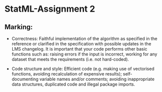 # StatML-Assignment 2

## Marking:

* Correctness: Faithful implementation of the algorithm as specified in the reference or clarified in the specification with possible updates in the LMS changelog. It is important that your code performs other basic functions such as: raising errors if the input is incorrect, working for any dataset that meets the requirements (i.e. not hard-coded).

* Code structure and style: Efficient code (e.g. making use of vectorised functions, avoiding recalculation of expensive results); self-documenting variable names and/or comments; avoiding inappropriate data structures, duplicated code and illegal package imports.